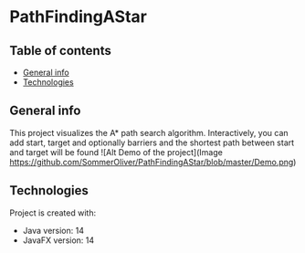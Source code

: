 # PathFindingAStar

## Table of contents
* [General info](#general-info)
* [Technologies](#technologies)

## General info
This project visualizes the A* path search algorithm.
Interactively, you can add start, target and optionally barriers and the shortest path between start and target will be found
![Alt Demo of the project](Image https://github.com/SommerOliver/PathFindingAStar/blob/master/Demo.png)
	
## Technologies
Project is created with:
* Java version: 14
* JavaFX version: 14
